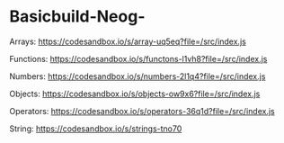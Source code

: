 # Basicbuild-Neog-

Arrays: https://codesandbox.io/s/array-uq5eq?file=/src/index.js

Functions: https://codesandbox.io/s/functons-l1vh8?file=/src/index.js

Numbers: https://codesandbox.io/s/numbers-2l1q4?file=/src/index.js

Objects: https://codesandbox.io/s/objects-ow9x6?file=/src/index.js

Operators: https://codesandbox.io/s/operators-36q1d?file=/src/index.js

String: https://codesandbox.io/s/strings-tno70
